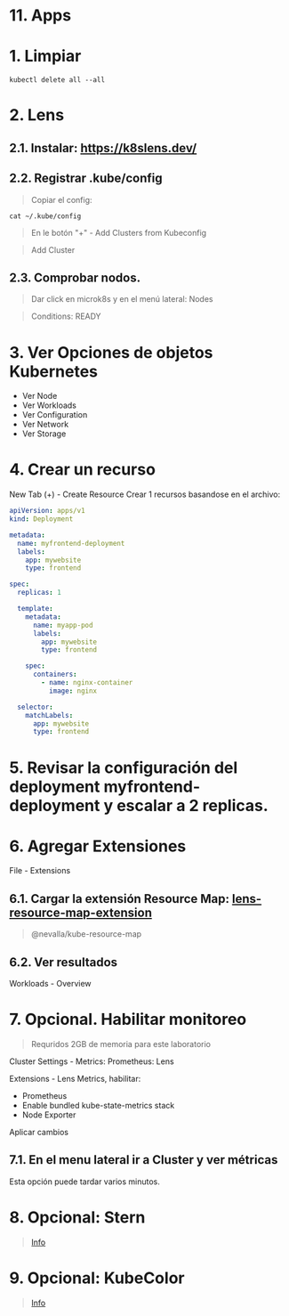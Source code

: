 # 11. Apps <!-- omit in TOC -->

# 1. Limpiar
```k
kubectl delete all --all
```

# 2. Lens


## 2.1. Instalar: https://k8slens.dev/


## 2.2. Registrar .kube/config

> Copiar el config:
```vim
cat ~/.kube/config
```

> En le botón "+" - Add Clusters from Kubeconfig

> Add Cluster

## 2.3. Comprobar nodos.

> Dar click en microk8s y en el menú lateral: Nodes

> Conditions: READY

# 3. Ver Opciones de objetos Kubernetes
- Ver Node
- Ver Workloads
- Ver Configuration
- Ver Network
- Ver Storage

# 4. Crear un recurso
New Tab (+) - Create Resource
Crear 1 recursos basandose en el archivo:
```yaml
apiVersion: apps/v1
kind: Deployment

metadata:
  name: myfrontend-deployment
  labels:
    app: mywebsite
    type: frontend

spec:
  replicas: 1

  template:
    metadata:
      name: myapp-pod
      labels:
        app: mywebsite
        type: frontend

    spec:
      containers:
        - name: nginx-container
          image: nginx

  selector:
    matchLabels:
      app: mywebsite
      type: frontend
```

# 5. Revisar la configuración del deployment **myfrontend-deployment** y escalar a 2 replicas.

# 6. Agregar Extensiones
File - Extensions
## 6.1. Cargar la extensión Resource Map: [lens-resource-map-extension](https://github.com/nevalla/lens-resource-map-extension)
> @nevalla/kube-resource-map

## 6.2. Ver resultados
Workloads - Overview


# 7. Opcional. Habilitar monitoreo

> Requridos 2GB de memoria para este laboratorio

Cluster Settings - Metrics:
Prometheus: Lens

Extensions - Lens Metrics, habilitar:
- Prometheus
- Enable bundled kube-state-metrics stack
- Node Exporter

Aplicar cambios

## 7.1. En el menu lateral ir a Cluster y ver métricas

Esta opción puede tardar varios minutos.

# 8. Opcional: Stern
>[Info](https://github.com/stern/stern)

# 9. Opcional: KubeColor
>[Info](https://github.com/hidetatz/kubecolor)
